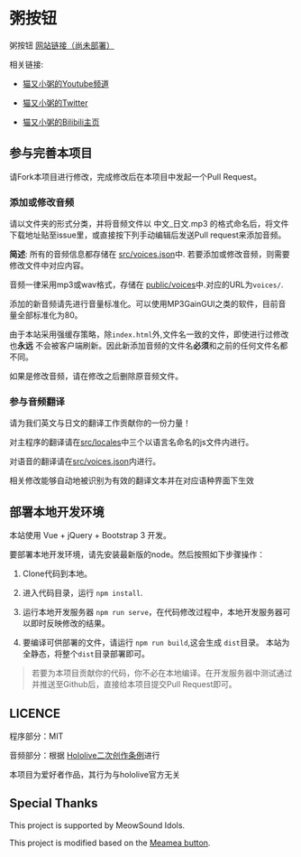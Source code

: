 # 粥按钮

粥按钮 [网站链接（尚未部署）](https://button.okayu.me)

相关链接:

* [猫又小粥的Youtube频道](https://www.youtube.com/channel/UCvaTdHTWBGv3MKj3KVqJVCw)

* [猫又小粥的Twitter](https://twitter.com/nekomataokayu)

* [猫又小粥的Bilibili主页](https://space.bilibili.com/412135222?from=search&seid=730740916312043238)

## 参与完善本项目

请Fork本项目进行修改，完成修改后在本项目中发起一个Pull Request。

### 添加或修改音频

请以文件夹的形式分类，并将音频文件以 中文_日文.mp3 的格式命名后，将文件下载地址贴至issue里，或直接按下列手动编辑后发送Pull request来添加音频。

**简述**: 所有的音频信息都存储在 [src/voices.json](src/voices.json)中. 若要添加或修改音频，则需要修改文件中对应内容。

音频一律采用mp3或wav格式，存储在 [public/voices](public/voices)中.对应的URL为`voices/`.

添加的新音频请先进行音量标准化。可以使用MP3GainGUI之类的软件，目前音量全部标准化为80。

由于本站采用强缓存策略，除`index.html`外,文件名一致的文件，即使进行过修改也**永远** 不会被客户端刷新。因此新添加音频的文件名**必须**和之前的任何文件名都不同。

如果是修改音频，请在修改之后删除原音频文件。

### 参与音频翻译

请为我们英文与日文的翻译工作贡献你的一份力量！

对主程序的翻译请在[src/locales](src/locales)中三个以语言名命名的js文件内进行。

对语音的翻译请在[src/voices.json](src/voices.json)内进行。

相关修改能够自动地被识别为有效的翻译文本并在对应语种界面下生效

## 部署本地开发环境

本站使用 Vue + jQuery + Bootstrap 3 开发。

要部署本地开发环境，请先安装最新版的node。然后按照如下步骤操作：

1. Clone代码到本地。

2. 进入代码目录，运行 `npm install`.

3. 运行本地开发服务器 `npm run serve`，在代码修改过程中，本地开发服务器可以即时反映修改的结果。

4. 要编译可供部署的文件，请运行 `npm run build`,这会生成 `dist`目录。 本站为全静态，将整个`dist`目录部署即可。

> 若要为本项目贡献你的代码，你不必在本地编译。在开发服务器中测试通过并推送至Github后，直接给本项目提交Pull Request即可。

## LICENCE

程序部分：MIT

音频部分：根据 [Hololive二次创作条例](https://www.hololive.tv/terms)进行

本项目为爱好者作品，其行为与hololive官方无关

## Special Thanks

This project is supported by MeowSound Idols.

This project is modified based on the [Meamea button](https://github.com/zyzsdy/meamea-button).
